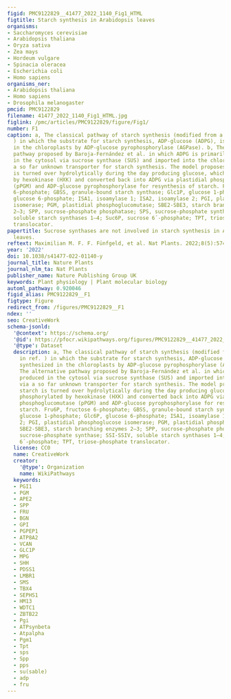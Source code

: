 ```yaml
---
figid: PMC9122829__41477_2022_1140_Fig1_HTML
figtitle: Starch synthesis in Arabidopsis leaves
organisms:
- Saccharomyces cerevisiae
- Arabidopsis thaliana
- Oryza sativa
- Zea mays
- Hordeum vulgare
- Spinacia oleracea
- Escherichia coli
- Homo sapiens
organisms_ner:
- Arabidopsis thaliana
- Homo sapiens
- Drosophila melanogaster
pmcid: PMC9122829
filename: 41477_2022_1140_Fig1_HTML.jpg
figlink: /pmc/articles/PMC9122829/figure/Fig1/
number: F1
caption: a, The classical pathway of starch synthesis (modified from a figure in ref.
  ) in which the substrate for starch synthesis, ADP-glucose (ADPG), is synthesized
  in the chloroplasts by ADP-glucose pyrophosphorylase (AGPase). b, The alternative
  pathway proposed by Baroja-Fernández et al. in which ADPG is primarily produced
  in the cytosol via sucrose synthase (SUS) and imported into the chloroplasts via
  a so far unknown transporter for starch synthesis. The model proposes that starch
  is turned over hydrolytically during the day producing glucose, which is phosphorylated
  by hexokinase (HXK) and converted back into ADPG via plastidial phosphoglucomutase
  (pPGM) and ADP-glucose pyrophosphorylase for resynthesis of starch. Fru6P, fructose
  6-phosphate; GBSS, granule-bound starch synthase; Glc1P, glucose 1-phosphate; Glc6P,
  glucose 6-phosphate; ISA1, isoamylase 1; ISA2, isoamylase 2; PGI, plastidial phosphoglucose
  isomerase; PGM, plastidial phosphoglucomutase; SBE2-SBE3, starch branching enzymes
  2–3; SPP, sucrose-phosphate phosphatase; SPS, sucrose-phosphate synthase; SSI-SSIV,
  soluble starch synthases 1–4; Suc6P, sucrose 6´-phosphate; TPT, triose-phosphate
  translocator.
papertitle: Sucrose synthases are not involved in starch synthesis in Arabidopsis
  leaves.
reftext: Maximilian M. F. F. Fünfgeld, et al. Nat Plants. 2022;8(5):574-582.
year: '2022'
doi: 10.1038/s41477-022-01140-y
journal_title: Nature Plants
journal_nlm_ta: Nat Plants
publisher_name: Nature Publishing Group UK
keywords: Plant physiology | Plant molecular biology
automl_pathway: 0.920046
figid_alias: PMC9122829__F1
figtype: Figure
redirect_from: /figures/PMC9122829__F1
ndex: ''
seo: CreativeWork
schema-jsonld:
  '@context': https://schema.org/
  '@id': https://pfocr.wikipathways.org/figures/PMC9122829__41477_2022_1140_Fig1_HTML.html
  '@type': Dataset
  description: a, The classical pathway of starch synthesis (modified from a figure
    in ref. ) in which the substrate for starch synthesis, ADP-glucose (ADPG), is
    synthesized in the chloroplasts by ADP-glucose pyrophosphorylase (AGPase). b,
    The alternative pathway proposed by Baroja-Fernández et al. in which ADPG is primarily
    produced in the cytosol via sucrose synthase (SUS) and imported into the chloroplasts
    via a so far unknown transporter for starch synthesis. The model proposes that
    starch is turned over hydrolytically during the day producing glucose, which is
    phosphorylated by hexokinase (HXK) and converted back into ADPG via plastidial
    phosphoglucomutase (pPGM) and ADP-glucose pyrophosphorylase for resynthesis of
    starch. Fru6P, fructose 6-phosphate; GBSS, granule-bound starch synthase; Glc1P,
    glucose 1-phosphate; Glc6P, glucose 6-phosphate; ISA1, isoamylase 1; ISA2, isoamylase
    2; PGI, plastidial phosphoglucose isomerase; PGM, plastidial phosphoglucomutase;
    SBE2-SBE3, starch branching enzymes 2–3; SPP, sucrose-phosphate phosphatase; SPS,
    sucrose-phosphate synthase; SSI-SSIV, soluble starch synthases 1–4; Suc6P, sucrose
    6´-phosphate; TPT, triose-phosphate translocator.
  license: CC0
  name: CreativeWork
  creator:
    '@type': Organization
    name: WikiPathways
  keywords:
  - PGI1
  - PGM
  - APE2
  - SPP
  - FRU
  - BGN
  - GPI
  - PGPEP1
  - ATP8A2
  - VCAN
  - GLC1P
  - MPG
  - SHH
  - PDSS1
  - LMBR1
  - SMS
  - TBX4
  - SEPHS1
  - HM13
  - WDTC1
  - ZBTB22
  - Pgi
  - ATPsynbeta
  - Atpalpha
  - Pgm1
  - Tpt
  - sps
  - Spp
  - pps
  - su(sable)
  - adp
  - fru
---
```

